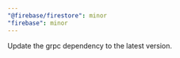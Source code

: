 ```yaml
---
"@firebase/firestore": minor
"firebase": minor
---
```


Update the grpc dependency to the latest version.
